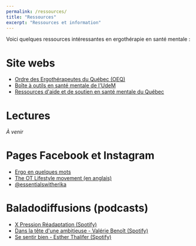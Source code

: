 ```yaml
---
permalink: /ressources/
title: "Ressources"
excerpt: "Ressources et information"
---
```


Voici quelques ressources intéressantes en ergothérapie en santé mentale :

# Site webs

- [Ordre des Ergothérapeutes du Québec (OEQ)](https://www.oeq.org/)
- [Boîte à outils en santé mentale de l'UdeM](https://medfam.umontreal.ca/ressources/boite-a-outils-sante-mentale/)
- [Ressources d'aide et de soutien en santé mentale du Québec](https://www.quebec.ca/sante/sante-mentale/trouver-aide-et-soutien-en-sante-mentale/trouver-ressource-aide-et-soutien-en-sante-mentale/ressources-aide-et-soutien-sante-mentale-par-besoin)

# Lectures
*À venir*

# Pages Facebook et Instagram
- [Ergo en quelques mots](https://www.facebook.com/p/Ergo-en-quelques-mots-100084806030666/)
- [The OT Lifestyle movement (en anglais)](https://www.facebook.com/p/The-OT-Lifestyle-Movement-100064105091113/)
- [@essentialswitherika](https://www.instagram.com/essentialswitherika/)

# Baladodiffusions (podcasts)
- [X Pression Réadaptation (Spotify)](https://podcasters.spotify.com/pod/show/x-pression-readaptation)
- [Dans la tête d'une ambitieuse - Valérie Benoît (Spotify)](https://open.spotify.com/show/2flfie5k63dtzOhw4ltqsW)
- [Se sentir bien - Esther Thalifer (Spotify)](https://open.spotify.com/show/3rCvaQ0daLaadGWWcRliAB)
